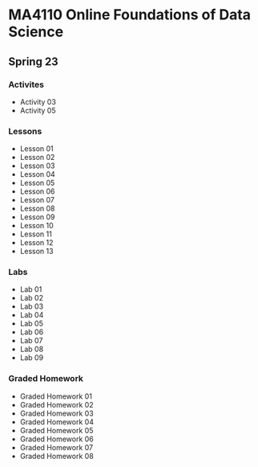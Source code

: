 # MA4110 Online Foundations of Data Science
## Spring 23

### Activites
- Activity 03
- Activity 05

### Lessons
- Lesson 01
- Lesson 02
- Lesson 03
- Lesson 04
- Lesson 05
- Lesson 06
- Lesson 07
- Lesson 08
- Lesson 09
- Lesson 10
- Lesson 11
- Lesson 12
- Lesson 13

### Labs
- Lab 01
- Lab 02
- Lab 03
- Lab 04
- Lab 05
- Lab 06
- Lab 07
- Lab 08
- Lab 09

### Graded Homework
- Graded Homework 01
- Graded Homework 02
- Graded Homework 03
- Graded Homework 04
- Graded Homework 05
- Graded Homework 06
- Graded Homework 07
- Graded Homework 08
